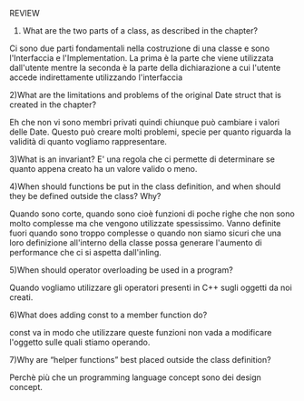 REVIEW

1) What are the two parts of a class, as described in the chapter?

Ci sono due parti fondamentali nella costruzione di una classe e sono l'Interfaccia e l'Implementation. La prima è la parte che viene utilizzata dall'utente mentre la seconda è la parte della dichiarazione a cui l'utente accede indirettamente utilizzando l'interfaccia

2)What are the limitations and problems of the original Date struct that is
created in the chapter?

Eh che non vi sono membri privati quindi chiunque può cambiare i valori delle Date. Questo può creare molti problemi, specie per quanto riguarda la validità di quanto vogliamo rappresentare.

3)What is an invariant? 
E' una regola che ci permette di determinare se quanto appena creato ha un valore valido o meno.

4)When should functions be put in the class definition, and when should
they be defined outside the class? Why?

Quando sono corte, quando sono cioè funzioni di poche righe che non sono molto complesse ma che vengono utilizzate spessissimo. Vanno definite fuori quando sono troppo complesse o quando non siamo sicuri che una loro definizione all'interno della classe possa generare l'aumento di performance che ci si aspetta dall'inling.

5)When should operator overloading be used in a program?

Quando vogliamo utilizzare gli operatori presenti in C++ sugli oggetti da noi creati.

6)What does adding const to a member function do?

const va in modo che utilizzare queste funzioni non vada a modificare l'oggetto sulle quali stiamo operando.

7)Why are “helper functions” best placed outside the class definition?

Perchè più che un programming language concept sono dei design concept. 
